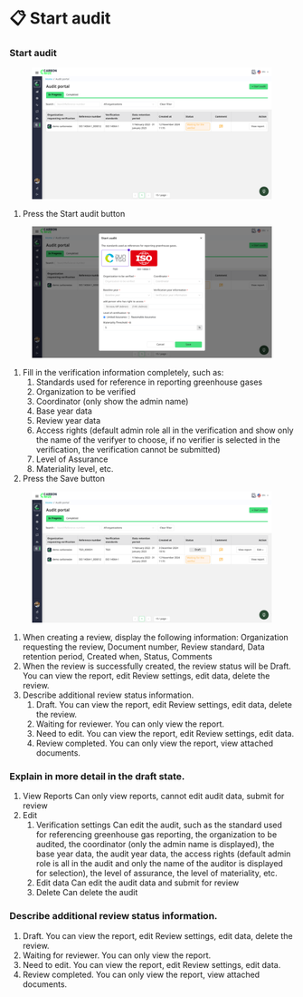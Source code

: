 # 📋 Start audit

### Start audit

<figure><img src="../../.gitbook/assets/image (42).png" alt=""><figcaption></figcaption></figure>

1. Press the Start audit button

<figure><img src="../../.gitbook/assets/image (43).png" alt=""><figcaption></figcaption></figure>

1. Fill in the verification information completely, such as:
   1. Standards used for reference in reporting greenhouse gases
   2. Organization to be verified
   3. Coordinator (only show the admin name)
   4. Base year data
   5. Review year data
   6. Access rights (default admin role all in the verification and show only the name of the verifyer to choose, if no verifier is selected in the verification, the verification cannot be submitted)
   7. Level of Assurance
   8. Materiality level, etc.
2. Press the Save button

<figure><img src="../../.gitbook/assets/image (44).png" alt=""><figcaption></figcaption></figure>

1. When creating a review, display the following information: Organization requesting the review, Document number, Review standard, Data retention period, Created when, Status, Comments
2. When the review is successfully created, the review status will be Draft. You can view the report, edit Review settings, edit data, delete the review.
3. Describe additional review status information.
   1. Draft. You can view the report, edit Review settings, edit data, delete the review.
   2. Waiting for reviewer. You can only view the report.
   3. Need to edit. You can view the report, edit Review settings, edit data.
   4. Review completed. You can only view the report, view attached documents.

### Explain in more detail in the draft state.

1. View Reports Can only view reports, cannot edit audit data, submit for review
2. Edit
   1. Verification settings Can edit the audit, such as the standard used for referencing greenhouse gas reporting, the organization to be audited, the coordinator (only the admin name is displayed), the base year data, the audit year data, the access rights (default admin role is all in the audit and only the name of the auditor is displayed for selection), the level of assurance, the level of materiality, etc.
   2. Edit data Can edit the audit data and submit for review
   3. Delete Can delete the audit

### Describe additional review status information.

1. Draft. You can view the report, edit Review settings, edit data, delete the review.
2. Waiting for reviewer. You can only view the report.
3. Need to edit. You can view the report, edit Review settings, edit data.
4. Review completed. You can only view the report, view attached documents.

